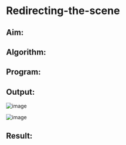 # Redirecting-the-scene

## Aim:


## Algorithm:

## Program:

## Output:
![image](https://github.com/kaviya2839/Redirecting-the-scene/assets/120553351/29ac766b-ce7c-460a-80e4-9cda1034f626)

![image](https://github.com/kaviya2839/Redirecting-the-scene/assets/120553351/0fada142-5259-4a12-8add-abd8e987934c)


## Result:
